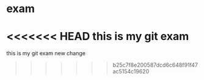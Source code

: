 # exam
<<<<<<< HEAD
this is my git exam 
=======
this is my git exam
new change
>>>>>>> b25c7f8e200587dcd6c648f91f47ac5154c19620
